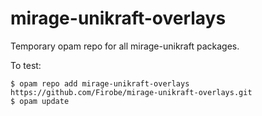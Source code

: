 # mirage-unikraft-overlays

Temporary opam repo for all mirage-unikraft packages.

To test:
```
$ opam repo add mirage-unikraft-overlays https://github.com/Firobe/mirage-unikraft-overlays.git
$ opam update
```
